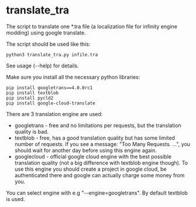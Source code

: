 # translate_tra
The script to translate one \*.tra file (a localization file for infinity engine modding) using google translate.

The script should be used like this:
```
python3 translate_tra.py infile.tra
```
See usage (--help) for details.

Make sure you install all the necessary python libraries: 
```
pip install googletrans==4.0.0rc1
pip install textblob
pip install pycld2
pip install google-cloud-translate
```

There are 3 translation engine are used:
* googletrans - free and no limitations per requests, but the translation quality is bad.
* textblob - free, has a good translation quality but has some limited number of requests. 
If you see a message: "Too Many Requests. ...", you should wait for another day before using this engine again.
* googlecloud - official google cloud engine with the best possible translation quality 
  (not a big difference with textblob engine though). To use this engine you should create 
  a project in google cloud, be authenticated there and google can actually charge some money from you.

You can select engine with e.g "--engine=googletrans". By default textblob is used.

